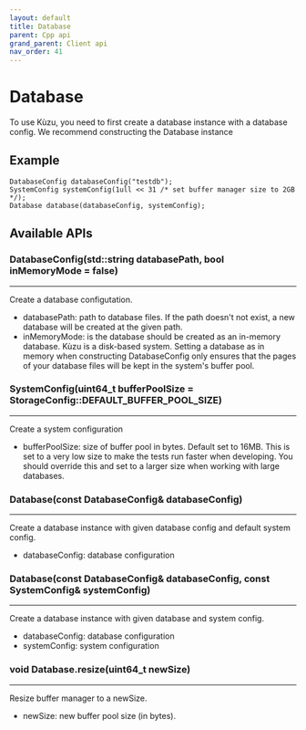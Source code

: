 ```yaml
---
layout: default
title: Database
parent: Cpp api
grand_parent: Client api
nav_order: 41
---
```


# Database

To use Kùzu, you need to first create a database instance with a database config. We recommend 
constructing the Database instance 

## Example
```
DatabaseConfig databaseConfig("testdb");
SystemConfig systemConfig(1ull << 31 /* set buffer manager size to 2GB */);
Database database(databaseConfig, systemConfig);
```

## Available APIs

### DatabaseConfig(std::string databasePath, bool inMemoryMode = false)
---
Create a database configutation.
- databasePath: path to database files. If the path doesn't not exist, a new database will be created at the given path.
- inMemoryMode: is the database should be created as an in-memory database. Kùzu is a disk-based system. Setting
  a database as in memory when constructing DatabaseConfig only ensures that the pages of your database files will be
  kept in the system's buffer pool.

### SystemConfig(uint64_t bufferPoolSize = StorageConfig::DEFAULT_BUFFER_POOL_SIZE)
---
Create a system configuration
- bufferPoolSize: size of buffer pool in bytes. Default set to 16MB. This is set to a
  very low size to make the tests run faster when developing. You should override
  this and set to a larger size when working with large databases.

### Database(const DatabaseConfig& databaseConfig)
---
Create a database instance with given database config and default system config.
- databaseConfig: database configuration
 
### Database(const DatabaseConfig& databaseConfig, const SystemConfig& systemConfig)
---
Create a database instance with given database and system config.
- databaseConfig: database configuration
- systemConfig: system configuration

### void Database.resize(uint64_t newSize)
---
Resize buffer manager to a newSize.
- newSize: new buffer pool size (in bytes).
